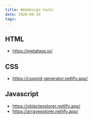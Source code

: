 ```yaml
---
title: Webdesign tools
date: 2020-09-29
tags:
---
```


## HTML

- https://metatags.io/

## CSS

- https://cssgrid-generator.netlify.app/

## Javascript

- https://objectexplorer.netlify.app/
- https://arrayexplorer.netlify.app/

